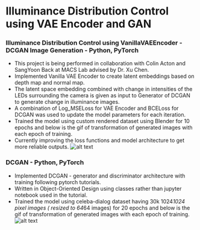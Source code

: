 # Illuminance Distribution Control using VAE Encoder and GAN

### Illuminance Distribution Control using VanillaVAEEncoder - DCGAN Image Generation - Python, PyTorch
* This project is being performed in collaboration with Colin Acton and SangYoon Back at 
MACS Lab advised by Dr. Xu Chen.
* Implemented Vanilla VAE Encoder to create latent embeddings based on depth map and
normal map.
* The latent space embedding combined with change in intensities of the LEDs 
surrounding the camera is given as input to Generator of DCGAN to generate change in
illuminance images.
* A combination of Log_MSELoss for VAE Encoder and BCELoss for DCGAN was used to update
the model parameters for each iteration.
* Trained the model using custom rendered dataset using Blender for 10 epochs and  below 
is the gif of transformation of generated images with each epoch of training.
* Currently improving the loss functions and model architecture to get more reliable
outputs.
![alt text](https://github.com/mkpvasu/Illuminance-Distribution-Control-using-VAE-and-GAN/blob/main/idc_with_vae_and_dcgan/idc_vae_dcgan_animation.gif)


### DCGAN - Python, PyTorch
* Implemented DCGAN - generator and discriminator architecture with training following 
pytorch tutorials.
* Written in Object-Oriented Design using classes rather than jupyter notebook used 
in the tutorial.
* Trained the model using celeba-dialog dataset having 30k 1024*1024 pixel images (
resized to 64*64 images) for 20 epochs and below is the gif of transformation of 
generated images with each epoch of training.
![alt text](https://github.com/mkpvasu/Illuminance-Distribution-Control-using-VAE-and-GAN/blob/main/dcgan_pytorch/dcgan_animation.gif)